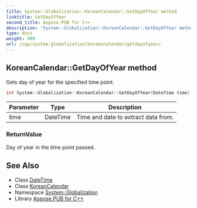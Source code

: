 ```yaml
---
title: System::Globalization::KoreanCalendar::GetDayOfYear method
linktitle: GetDayOfYear
second_title: Aspose.PUB for C++
description: 'System::Globalization::KoreanCalendar::GetDayOfYear method. Gets day of year for the specified time point in C++.'
type: docs
weight: 900
url: /cpp/system.globalization/koreancalendar/getdayofyear/
---
```

## KoreanCalendar::GetDayOfYear method


Gets day of year for the specified time point.

```cpp
int System::Globalization::KoreanCalendar::GetDayOfYear(DateTime time) const override
```


| Parameter | Type | Description |
| --- | --- | --- |
| time | DateTime | Time and date to extract data from. |

### ReturnValue

Day of year in the time point passed.

## See Also

* Class [DateTime](../../../system/datetime/)
* Class [KoreanCalendar](../)
* Namespace [System::Globalization](../../)
* Library [Aspose.PUB for C++](../../../)
